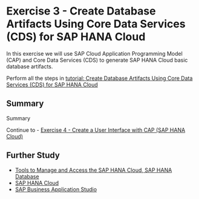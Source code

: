 # Exercise 3 - Create Database Artifacts Using Core Data Services (CDS) for SAP HANA Cloud

In this exercise we will use SAP Cloud Application Programming Model (CAP) and Core Data Services (CDS) to generate SAP HANA Cloud basic database artifacts.

Perform all the steps in [tutorial: Create Database Artifacts Using Core Data Services (CDS) for SAP HANA Cloud](https://developers.sap.com/tutorials/hana-cloud-cap-create-database-cds.html)

## Summary

Summary

Continue to - [Exercise 4 - Create a User Interface with CAP (SAP HANA Cloud)](../ex4/README.md)

## Further Study

* [Tools to Manage and Access the SAP HANA Cloud, SAP HANA Database](https://developers.sap.com/tutorials/hana-cloud-mission-trial-3.html)
* [SAP HANA Cloud](https://community.sap.com/topics/hana)
* [SAP Business Application Studio](https://community.sap.com/topics/business-application-studio)